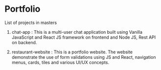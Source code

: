 # Portfolio

List of projects in masters

1. chat-app : This is a multi-user chat application built using Vanilla JavaScript and React JS framework on frontend
              and Node JS, Rest API on backend.


3. restaurant-website : This is a portfolio website. The website demonstrate the use of form validations using JS and React, navigation menus, cards, tiles
                        and various UI/UX concepts.
